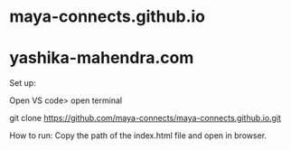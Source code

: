 ﻿# maya-connects.github.io
# yashika-mahendra.com

Set up: 

Open VS code> open terminal 

git clone https://github.com/maya-connects/maya-connects.github.io.git 

How to run: 
Copy the path of the index.html file and open in browser.

